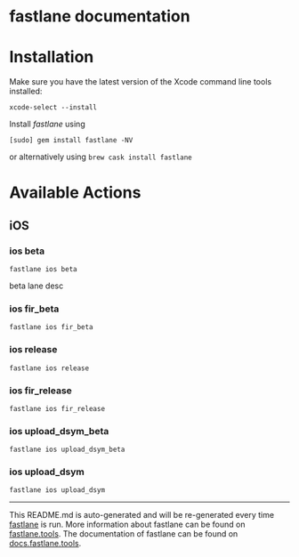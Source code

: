 fastlane documentation
================
# Installation

Make sure you have the latest version of the Xcode command line tools installed:

```
xcode-select --install
```

Install _fastlane_ using
```
[sudo] gem install fastlane -NV
```
or alternatively using `brew cask install fastlane`

# Available Actions
## iOS
### ios beta
```
fastlane ios beta
```
beta lane desc
### ios fir_beta
```
fastlane ios fir_beta
```

### ios release
```
fastlane ios release
```

### ios fir_release
```
fastlane ios fir_release
```

### ios upload_dsym_beta
```
fastlane ios upload_dsym_beta
```

### ios upload_dsym
```
fastlane ios upload_dsym
```


----

This README.md is auto-generated and will be re-generated every time [fastlane](https://fastlane.tools) is run.
More information about fastlane can be found on [fastlane.tools](https://fastlane.tools).
The documentation of fastlane can be found on [docs.fastlane.tools](https://docs.fastlane.tools).
